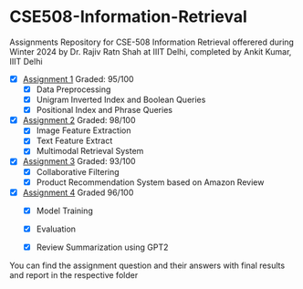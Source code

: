 # CSE508-Information-Retrieval
Assignments Repository for CSE-508 Information Retrieval offerered during Winter 2024 by Dr. Rajiv Ratn Shah at IIIT Delhi, completed by Ankit Kumar, IIIT Delhi
- [x] [Assignment 1](https://github.com/ankitkat042/CSE508-Information-Retrieval/tree/main/CSE508_Winter2024_A1_2021015) Graded: 95/100
    * [x] Data Preprocessing
    * [x]  Unigram Inverted Index and Boolean Queries
    * [x] Positional Index and Phrase Queries
- [x] [Assignment 2](https://github.com/ankitkat042/CSE508-Information-Retrieval/tree/main/CSE508_Winter2024_A2_2021015) Graded: 98/100
    * [x] Image Feature Extraction
    * [x] Text Feature Extract
    * [x] Multimodal Retrieval System
- [x] [Assignment 3](https://github.com/ankitkat042/CSE508-Information-Retrieval/tree/main/CSE508_Winter2024_A3_2021015) Graded: 93/100
    * [x] Collaborative Filtering
    * [x] Product Recommendation System based on Amazon Review
- [x] [Assignment 4](https://github.com/ankitkat042/CSE508-Information-Retrieval/tree/main/CSE508_Winter2024_A4_2021015) Graded 96/100
    * [x] Model Training
    * [x] Evaluation
    * [x] Review Summarization using GPT2 


You can find the assignment question and their answers with final results and report in the respective folder
